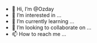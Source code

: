 - 👋 Hi, I’m @Ozday
- 👀 I’m interested in ...
- 🌱 I’m currently learning ...
- 💞️ I’m looking to collaborate on ...
- 📫 How to reach me ...

<!---
Ozday/Ozday is a ✨ special ✨ repository because its `README.md` (this file) appears on your GitHub profile.
You can click the Preview link to take a look at your changes.
--->
